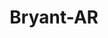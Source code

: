 ---
title: Bryant-AR
slug: bryant-ar
f_state:
- cms/state/arkansas.md
f_locations:
- cms/payday-loan/bryant-fast-cash-5482.md
- cms/payday-loan/bryant-fast-cash-(service-dakota-loan)-5483.md
- cms/payday-loan/cash-advance-6420.md
- cms/payday-loan/dakota-loan-service-15657.md
- cms/payday-loan/money-mart-of-saline-county-21575.md
- cms/payday-loan/payless-cash-advance-24168.md
updated-on: '2024-05-30T13:41:28.615Z'
created-on: '2024-05-30T13:41:28.615Z'
published-on: '2024-05-30T13:54:32.469Z'
f_city: Bryant
layout: '[city].html'
tags: city
---